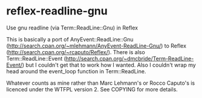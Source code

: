 reflex-readline-gnu
===================

Use gnu readline (via Term::ReadLine::Gnu) in Reflex

This is basically a port of AnyEvent::ReadLine::Gnu
(http://search.cpan.org/~mlehmann/AnyEvent-ReadLine-Gnu/) to Reflex
(http://search.cpan.org/~rcaputo/Reflex/). There is also Term::ReadLine::Event
(http://search.cpan.org/~dmcbride/Term-ReadLine-Event/) but I couldn't get that
to work how I wanted. Also I couldn't wrap my head around the event_loop
function in Term::ReadLine.

Whatever counts as mine rather than Marc Lehmann's or Rocco Caputo's is
licenced under the WTFPL version 2. See COPYING for more details.
